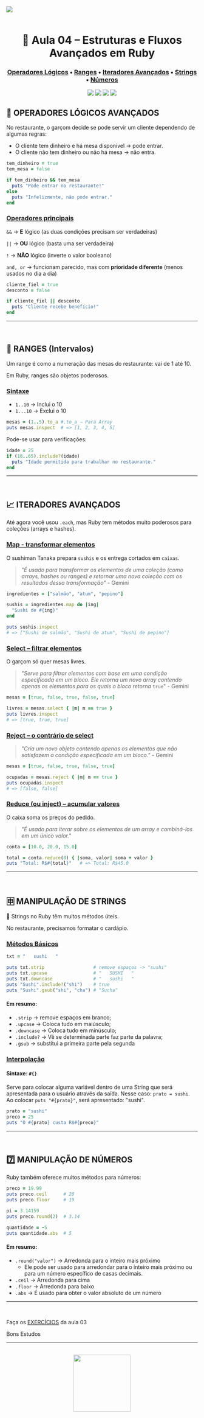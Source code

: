 <div>
    <img src="../../../assets/banner/banner-estruturas.jpg">
</div>

<br>

<div align="center">

# 🍣 Aula 04 – Estruturas e Fluxos Avançados em Ruby  

### [Operadores Lógicos](#-operadores-lógicos-avançados) • [Ranges](#-ranges-intervalos) • [Iteradores Avançados](#-iteradores-avançados) • [Strings](#-manipulação-de-strings) • [Números](#7️⃣-manipulação-de-números)  

<img src="https://img.shields.io/badge/Ruby-CC342D?style=for-the-badge&logo=ruby&logoColor=white" />
<img src="https://img.shields.io/badge/Lógica-%23FFB347?style=for-the-badge" />
<img src="https://img.shields.io/badge/Ranges-%23FFD700?style=for-the-badge" />
<img src="https://img.shields.io/badge/Iteradores-%2390EE90?style=for-the-badge" />

</div>

## 🧠 OPERADORES LÓGICOS AVANÇADOS

No restaurante, o garçom decide se pode servir um cliente dependendo de algumas regras:

- O cliente tem dinheiro e há mesa disponível → pode entrar.
- O cliente não tem dinheiro ou não há mesa → não entra.

```ruby
tem_dinheiro = true
tem_mesa = false

if tem_dinheiro && tem_mesa
  puts "Pode entrar no restaurante!"
else
  puts "Infelizmente, não pode entrar."
end
```

### <u>Operadores principais</u>

```&&``` → **E** lógico (as duas condições precisam ser verdadeiras)

```||``` → **OU** lógico (basta uma ser verdadeira)

```!``` → **NÃO** lógico (inverte o valor booleano)

```and, or``` → funcionam parecido, mas com **prioridade diferente** (menos usados no dia a dia)

```ruby
cliente_fiel = true
desconto = false

if cliente_fiel || desconto
  puts "Cliente recebe benefício!"
end
```

---

<br>

## 📆 RANGES (Intervalos)

Um range é como a numeração das mesas do restaurante: vai de 1 até 10.

Em Ruby, ranges são objetos poderosos.

### <u>Sintaxe</u>
- ```1..10``` → Inclui o 10
- ```1...10``` → Exclui o 10

```ruby
mesas = (1..5).to_a #.to_a → Para Array
puts mesas.inspect  # => [1, 2, 3, 4, 5]
```

Pode-se usar para verificações:
```ruby
idade = 25
if (18..65).include?(idade)
  puts "Idade permitida para trabalhar no restaurante."
end
```

---

<br>

## 📈 ITERADORES AVANÇADOS

Até agora você usou ```.each```, mas Ruby tem métodos muito poderosos para coleções (arrays e hashes).

### <u>Map - transformar elementos</u>
O sushiman Tanaka prepara ```sushis``` e os entrega cortados em ```caixas```.

> _"É usado para transformar os elementos de uma coleção (como arrays, hashes ou ranges) e retornar uma nova coleção com os resultados dessa transformação"_ - Gemini

```ruby
ingredientes = ["salmão", "atum", "pepino"]

sushis = ingredientes.map do |ing|
  "Sushi de #{ing}"
end

puts sushis.inspect
# => ["Sushi de salmão", "Sushi de atum", "Sushi de pepino"]
```


### <u>Select – filtrar elementos</u>
O garçom só quer mesas livres.

> _"Serve para filtrar elementos com base em uma condição especificada em um bloco. Ele retorna um novo array contendo apenas os elementos para os quais o bloco retorna_ ```true```" - Gemini

```ruby
mesas = [true, false, true, false, true]

livres = mesas.select { |m| m == true }
puts livres.inspect
# => [true, true, true]
```

### <u>Reject – o contrário de select</u>

> _"Cria um novo objeto contendo apenas os elementos que não satisfazem a condição especificada em um bloco."_ - Gemini

```ruby
mesas = [true, false, true, false, true]

ocupadas = mesas.reject { |m| m == true }
puts ocupadas.inspect
# => [false, false]
```

### <u>Reduce (ou inject) – acumular valores</u>
O caixa soma os preços do pedido.

> _"É usado para iterar sobre os elementos de um array e combiná-los em um único valor."_

```ruby
conta = [10.0, 20.0, 15.0]

total = conta.reduce(0) { |soma, valor| soma + valor }
puts "Total: R$#{total}"   # => Total: R$45.0
```

---

<br>

## 🈸 MANIPULAÇÃO DE STRINGS

📌 Strings no Ruby têm muitos métodos úteis.

No restaurante, precisamos formatar o cardápio.

### <u>Métodos Básicos</u>

```ruby
txt = "   sushi   "

puts txt.strip                  # remove espaços -> "sushi"
puts txt.upcase                 # "   SUSHI   "
puts txt.downcase               # "   sushi   "
puts "Sushi".include?("shi")    # true
puts "Sushi".gsub("shi", "cha") # "Sucha"
```

#### Em resumo:
- ```.strip``` → remove espaços em branco;
- ```.upcase``` → Coloca tudo em maiúsculo;
- ```.downcase``` → Coloca tudo em minúsculo;
- ```.include?``` → Vê se determinada parte faz parte da palavra;
- ```.gsub``` → substitui a primeira parte pela segunda


### <u>Interpolação</u>

#### Sintaxe: ```#{}```

Serve para colocar alguma variável dentro de uma String que será apresentada para o usuário através da saída. Nesse caso: ```prato = sushi```. Ao colocar ```puts "#{prato}"```, será apresentado: "sushi".

```ruby
prato = "sushi"
preco = 25
puts "O #{prato} custa R$#{preco}"
```

---

<br>

## 7️⃣ MANIPULAÇÃO DE NÚMEROS

Ruby também oferece muitos métodos para números:

```ruby
preco = 19.99
puts preco.ceil      # 20 
puts preco.floor     # 19 

pi = 3.14159
puts preco.round(2)  # 3.14

quantidade = -5
puts quantidade.abs  # 5
```

#### Em resumo:
- ```.round("valor")``` → Arredonda para o inteiro mais próximo
    - Ele pode ser usado para arredondar para o inteiro mais próximo ou para um número específico de casas decimais. 
- ```.ceil``` → Arredonda para cima
- ```.floor``` → Arredonda para baixo
- ```.abs``` → É usado para obter o valor absoluto de um número

---
<br>

Faça os [EXERCÍCIOS](../exercicios/exercicios.md) da aula 03

Bons Estudos

---

<br>

<div align="center">
    <img src="../../../assets/logo/logo-fedatto.png" width="150px">
</div>
